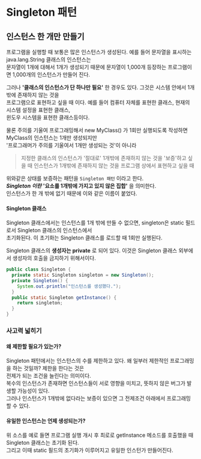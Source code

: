 # Singleton 패턴
인스턴스 한 개만 만들기
---
프로그램을 실행할 때 보통은 많은 인스턴스가 생성된다. 예를 들어 문자열을 표시하는 java.lang.String 클래스의 인스턴스는  
문자열이 1개에 대해서 1개가 생성되기 때문에 문자열이 1,000개 등장하는 프로그램이면 1,000개의 인스턴스가 만들어 진다.  
  
그러나 **'클래스의 인스턴스가 단 하나만 필요'** 한 경우도 있다. 그것은 시스템 안에서 1개 밖에 존재하지 않는 것을  
프로그램으로 표현하고 싶을 때 이다. 예를 들어 컴퓨터 자체를 표현한 클래스, 현재의 시스템 설정을 표현한 클래스,  
윈도우 시스템을 표현한 클래스등이다.  
  
물론 주의를 기울여 프로그래밍해서 new MyClass() 가 1회만 실행되도록 작성하면 MyClass의 인스턴스는 1개만 생성되지만  
'프로그래머가 주의를 기울여서 1개만 생성되는 것'이 아니라  

> 지정한 클래스의 인스턴스가 '절대로' 1개밖에 존재하지 않는 것을 '보증'하고 싶을 때
> 인스턴스가 1개밖에 존재하지 않는 것을 프로그램 상에서 표현하고 싶을 때

위와같은 상태를 보증하는 패턴을 `Singleton 패턴` 이라고 한다.  
***Singleton 이란*** **'요소를 1개밖에 가지고 있지 않은 집합'** 을 의미한다.  
인스턴스가 한 개 밖에 없기 때문에 이와 같은 이름이 붙었다.  
  
#### Singleton 클래스
Singleton 클래스에서는 인스턴스를 1개 밖에 만들 수 없으면, singleton은 static 필드로서 Singleton 클래스의 인스턴스에서  
초기화된다. 이 초기화는 Singleton 클래스를 로드할 때 1회만 실행된다.  
  
Singleton 클래스의 **생성자는 private** 로 되어 있다. 이것은 Singleton 클래스 외부에서 생성자의 호출을 금지하기 위해서이다.  

```java
public class Singleton {
  private static Singleton singleton = new Singleton();
  private Singleton() {
    System.out.println("인스턴스를 생성했다.");
  }
  public static Singleton getInstance() {
    return singleton;
  }
}
```
### 사고력 넓히기
#### 왜 제한할 필요가 있는가?
Singleton 패턴에서는 인스턴스의 수를 제한하고 있다. 왜 일부러 제한적인 프로그래밍을 하는 것일까? 제한을 한다는 것은  
전제가 되는 조건을 늘린다는 의미이다.  
복수의 인스턴스가 존재하면 인스턴스들이 서로 영향을 미치고, 뜻하지 않은 버그가 발생할 가능성이 있다.  
그러나 인스턴스가 1개밖에 없다라는 보증이 있으면 그 전제조건 아래에서 프로그래밍할 수 있다.  
  
#### 유일한 인스턴스는 언제 생성되는가?
위 소스를 예로 들면 프로그램 실행 개시 후 최로로 getInstance 메소드를 호출했을 때 Singleton 클래스는 초기화 된다.  
그리고 이때 static 필드의 초기화가 이루어지고 유일한 인스턴가 만들어진다.  
  

